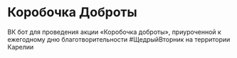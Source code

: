 # Коробочка Доброты
ВК бот для проведения акции «Коробочка доброты», приуроченной к ежегодному дню благотворительности #ЩедрыйВторник на территории Карелии
